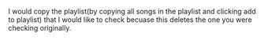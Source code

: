 I would copy the playlist(by copying all songs in the playlist and clicking add to playlist) that I would like to check becuase this deletes the one you were checking originally.
